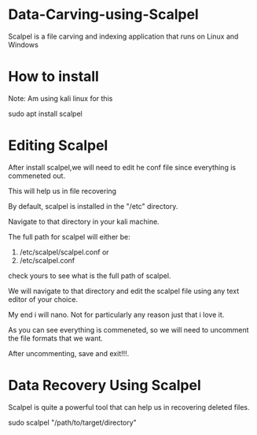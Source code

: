 # Data-Carving-using-Scalpel
Scalpel is a file carving and indexing application that runs on Linux and Windows

# How to install 
Note: Am using kali linux for this

sudo apt install scalpel

# Editing Scalpel
After install scalpel,we will need to edit he conf file since everything is commeneted out.

This will help us in file recovering

By default, scalpel is installed in the "/etc" directory.

Navigate to that directory in your kali machine.

The full path for scalpel will either be:

1. /etc/scalpel/scalpel.conf   or 
2. /etc/scalpel.conf

check yours to see what is the full path of scalpel.

We will navigate to that directory and edit the scalpel file using any text editor of your choice.

My end i will nano. Not for particularly any reason just that i love it.

As you can see everything is commeneted, so we will need to uncomment the file formats that we want.

After uncommenting, save and exit!!!.

# Data Recovery Using Scalpel
Scalpel is quite a powerful tool that can help us in recovering deleted files.

sudo scalpel "/path/to/target/directory"



   
